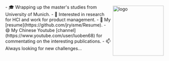 <img src="https://github-readme-stats.vercel.app/api?username=jryisme&show_icons=true" alt="logo" height="160" align="right" style="margin: 5px; margin-bottom: 20px;" />
- 🎓  Wrapping up the master's studies from University of Munich.
- 🔭  Interested in research for HCI and work for product management.
- 💬  My [resume](https://github.com/jryisme/Resume).
- 😄  My Chinese Youtube [channel](https://www.youtube.com/user/luoben68) for commentating on the interesting publications.
- 📫  Always looking for new challenges...

<!--
Here are some ideas to get you started:

- 🔭 I’m currently working on ...
- 🌱 I’m currently learning ...
- 👯 I’m looking to collaborate on ...
- 🤔 I’m looking for help with ...
- 💬 Ask me about ...
- 📫 How to reach me: ...
- 😄 Pronouns: ...
- ⚡ Fun fact: ...
-->
